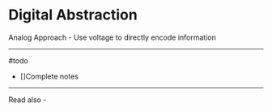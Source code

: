 # Digital Abstraction

Analog Approach - Use voltage to directly encode information

---
#todo 
- []Complete notes

---
Read also - 